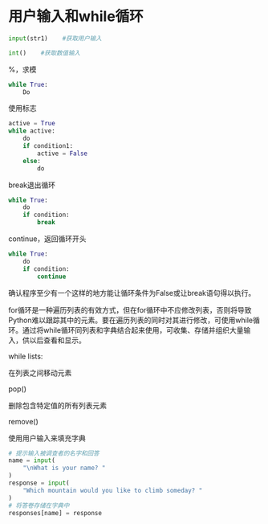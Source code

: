 # 用户输入和while循环

```python
input(str1)    #获取用户输入
```

```python
int()    #获取数值输入
```

%，求模

```python
while True:
    Do
```

使用标志

```python
active = True
while active:
    do
    if condition1:
        active = False
    else:
        do
```

break退出循环

```python
while True:
    do
    if condition:
        break
```

continue，返回循环开头

```python
while True:
    do
    if condition:        
        continue
```

确认程序至少有一个这样的地方能让循环条件为False或让break语句得以执行。

for循环是一种遍历列表的有效方式，但在for循环中不应修改列表，否则将导致Python难以跟踪其中的元素。要在遍历列表的同时对其进行修改，可使用while循环。通过将while循环同列表和字典结合起来使用，可收集、存储并组织大量输入，供以后查看和显示。

while lists:

在列表之间移动元素

pop\(\)

删除包含特定值的所有列表元素

remove\(\)

使用用户输入来填充字典

```python
# 提示输入被调查者的名字和回答
name = input(
    "\nWhat is your name? "
)
response = input(
    "Which mountain would you like to climb someday? "
)
# 将答卷存储在字典中
responses[name] = response
```

